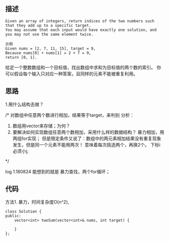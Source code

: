 ## 描述
```
Given an array of integers, return indices of the two numbers such that they add up to a specific target.
You may assume that each input would have exactly one solution, and you may not use the same element twice.

示例
Given nums = [2, 7, 11, 15], target = 9,
Because nums[0] + nums[1] = 2 + 7 = 9,
return [0, 1].
```
给定一个整数数组和一个目标值，找出数组中求和为目标值的两个数的索引。
你可以假设每个输入只对应一种答案，且同样的元素不能被重复利用。



## 思路
1.用什么结构去做？

/*
对数组中任意两个数进行相加，结果等于target，来判别
分析：
1. 数组用vector来存储；为何？
2. 要解决如何实现数组任意两个数相加，采用什么样的数据结构？
    暴力相加，用两组for实现；
    但是限定条件又说了：数组中的两元素相加结果没有重复现象发生，但是同一个元素不能用两次！
    意味着每次挑选两个，再换2个。
    下标i必须小j;

*/

log
1.180824 能想到的就是 暴力查找，两个for循环；


## 代码

方法1. 暴力，时间复杂度O(n^2),
```
class Solution {
public:
    vector<int> twoSum(vector<int>& nums, int target) {
        
    }
};
```


